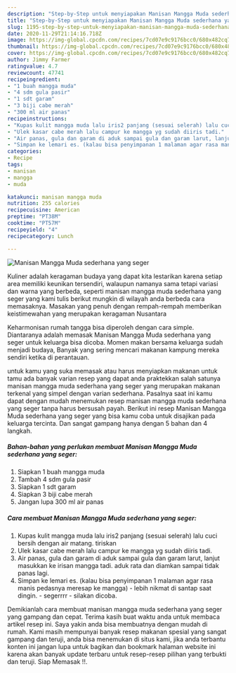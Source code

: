 ```yaml
---
description: "Step-by-Step untuk menyiapakan Manisan Mangga Muda sederhana yang seger Luar biasa"
title: "Step-by-Step untuk menyiapakan Manisan Mangga Muda sederhana yang seger Luar biasa"
slug: 1195-step-by-step-untuk-menyiapakan-manisan-mangga-muda-sederhana-yang-seger-luar-biasa
date: 2020-11-29T21:14:16.718Z
image: https://img-global.cpcdn.com/recipes/7cd07e9c9176bcc0/680x482cq70/manisan-mangga-muda-sederhana-yang-seger-foto-resep-utama.jpg
thumbnail: https://img-global.cpcdn.com/recipes/7cd07e9c9176bcc0/680x482cq70/manisan-mangga-muda-sederhana-yang-seger-foto-resep-utama.jpg
cover: https://img-global.cpcdn.com/recipes/7cd07e9c9176bcc0/680x482cq70/manisan-mangga-muda-sederhana-yang-seger-foto-resep-utama.jpg
author: Jimmy Farmer
ratingvalue: 4.7
reviewcount: 47741
recipeingredient:
- "1 buah mangga muda"
- "4 sdm gula pasir"
- "1 sdt garam"
- "3 biji cabe merah"
- "300 ml air panas"
recipeinstructions:
- "Kupas kulit mangga muda lalu iris2 panjang (sesuai selerah) lalu cuci bersih dengan air matang. tiriskan"
- "Ulek kasar cabe merah lalu campur ke mangga yg sudah diiris tadi."
- "Air panas, gula dan garam di aduk sampai gula dan garam larut, lanjut masukkan ke irisan mangga tadi. aduk rata dan diamkan sampai tidak panas lagi."
- "Simpan ke lemari es. (kalau bisa penyimpanan 1 malaman agar rasa manis pedasnya meresap ke mangga) lebih nikmat di santap saat dingin. segerrrr silakan dicoba."
categories:
- Recipe
tags:
- manisan
- mangga
- muda

katakunci: manisan mangga muda 
nutrition: 255 calories
recipecuisine: American
preptime: "PT38M"
cooktime: "PT57M"
recipeyield: "4"
recipecategory: Lunch

---
```



![Manisan Mangga Muda sederhana yang seger](https://img-global.cpcdn.com/recipes/7cd07e9c9176bcc0/680x482cq70/manisan-mangga-muda-sederhana-yang-seger-foto-resep-utama.jpg)

Kuliner adalah keragaman budaya yang dapat kita lestarikan karena setiap area memiliki keunikan tersendiri, walaupun namanya sama tetapi variasi dan warna yang berbeda, seperti manisan mangga muda sederhana yang seger yang kami tulis berikut mungkin di wilayah anda berbeda cara memasaknya. Masakan yang penuh dengan rempah-rempah memberikan keistimewahan yang merupakan keragaman Nusantara

Keharmonisan rumah tangga bisa diperoleh dengan cara simple. Diantaranya adalah memasak Manisan Mangga Muda sederhana yang seger untuk keluarga bisa dicoba. Momen makan bersama keluarga sudah menjadi budaya, Banyak yang sering mencari makanan kampung mereka sendiri ketika di perantauan.



untuk kamu yang suka memasak atau harus menyiapkan makanan untuk tamu ada banyak varian resep yang dapat anda praktekkan salah satunya manisan mangga muda sederhana yang seger yang merupakan makanan terkenal yang simpel dengan varian sederhana. Pasalnya saat ini kamu dapat dengan mudah menemukan resep manisan mangga muda sederhana yang seger tanpa harus bersusah payah.
Berikut ini resep Manisan Mangga Muda sederhana yang seger yang bisa kamu coba untuk disajikan pada keluarga tercinta. Dan sangat gampang hanya dengan 5 bahan dan 4 langkah.


<!--inarticleads1-->

##### Bahan-bahan yang perlukan membuat Manisan Mangga Muda sederhana yang seger:

1. Siapkan 1 buah mangga muda
1. Tambah 4 sdm gula pasir
1. Siapkan 1 sdt garam
1. Siapkan 3 biji cabe merah
1. Jangan lupa 300 ml air panas




<!--inarticleads2-->

##### Cara membuat  Manisan Mangga Muda sederhana yang seger:

1. Kupas kulit mangga muda lalu iris2 panjang (sesuai selerah) lalu cuci bersih dengan air matang. tiriskan
1. Ulek kasar cabe merah lalu campur ke mangga yg sudah diiris tadi.
1. Air panas, gula dan garam di aduk sampai gula dan garam larut, lanjut masukkan ke irisan mangga tadi. aduk rata dan diamkan sampai tidak panas lagi.
1. Simpan ke lemari es. (kalau bisa penyimpanan 1 malaman agar rasa manis pedasnya meresap ke mangga) - lebih nikmat di santap saat dingin. - segerrrr - silakan dicoba.




Demikianlah cara membuat manisan mangga muda sederhana yang seger yang gampang dan cepat. Terima kasih buat waktu anda untuk membaca artikel resep ini. Saya yakin anda bisa membuatnya dengan mudah di rumah. Kami masih mempunyai banyak resep makanan spesial yang sangat gampang dan teruji, anda bisa menemukan di situs kami, jika anda terbantu konten ini jangan lupa untuk bagikan dan bookmark halaman website ini karena akan banyak update terbaru untuk resep-resep pilihan yang terbukti dan teruji. Siap Memasak !!. 
